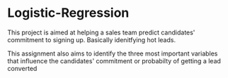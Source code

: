 # Logistic-Regression

This project is aimed at helping a sales team predict candidates' commitment to signing up. Basically idenitfying hot leads.

This assignment also aims to identify the three most important variables that influence the candidates' commitment or probabilty of getting a lead converted
